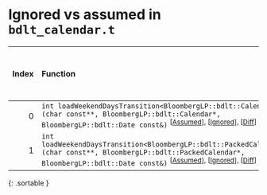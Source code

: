 # Ignored vs assumed in `bdlt_calendar.t`

<script src="../sorttable.js"></script>

|   Index | Function                                                                                                                                                                                                                                      |   Difference in number of lines |   Function size difference in bytes |   Number of lines in assumed build | Number of bytes in assumed build   |   Number of lines in ignored build | Number of bytes in ignored build   |
|--------:|:----------------------------------------------------------------------------------------------------------------------------------------------------------------------------------------------------------------------------------------------|--------------------------------:|------------------------------------:|-----------------------------------:|:-----------------------------------|-----------------------------------:|:-----------------------------------|
|       0 | `int loadWeekendDaysTransition<BloombergLP::bdlt::Calendar>(char const**, BloombergLP::bdlt::Calendar*, BloombergLP::bdlt::Date const&)` <sup>\[[Assumed](0.assume.s.txt)\], \[[Ignored](0.none.s.txt)\], \[[Diff](0.diff.html)\]             |                               3 |                                  16 |                                272 | 4,526,992                          |                                256 | 4,526,912                          |
|       1 | `int loadWeekendDaysTransition<BloombergLP::bdlt::PackedCalendar>(char const**, BloombergLP::bdlt::PackedCalendar*, BloombergLP::bdlt::Date const&)` <sup>\[[Assumed](1.assume.s.txt)\], \[[Ignored](1.none.s.txt)\], \[[Diff](1.diff.html)\] |                               1 |                                   0 |                                256 | 4,527,728                          |                                256 | 4,527,632                          |
{: .sortable }
